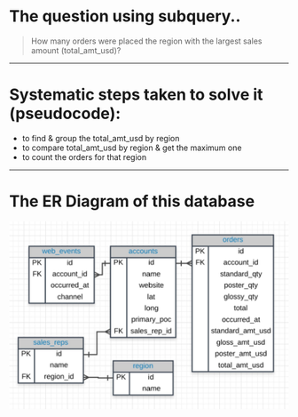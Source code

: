 # The question using subquery..
> How many orders were placed the region with the largest sales amount (total_amt_usd)? 
---

# Systematic steps taken to solve it (pseudocode):
- to find & group the total_amt_usd by region
- to compare total_amt_usd by region & get the maximum one
- to count the orders for that region
--- 
# The ER Diagram of this database
![ER Diagram of Parch&PoseyERD.jpg](application-on-subquery/Parch&PoseyERD.jpg)
